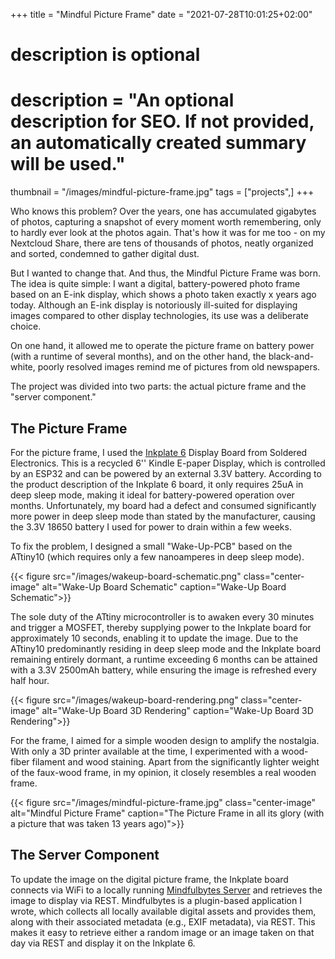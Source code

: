 +++
title = "Mindful Picture Frame"
date = "2021-07-28T10:01:25+02:00"

#
# description is optional
#
# description = "An optional description for SEO. If not provided, an automatically created summary will be used."

thumbnail = "/images/mindful-picture-frame.jpg"
tags = ["projects",]
+++

Who knows this problem? Over the years, one has accumulated gigabytes of photos, capturing a snapshot of every moment worth remembering, only to hardly ever look at the photos again. That's how it was for me too - on my Nextcloud Share, there are tens of thousands of photos, neatly organized and sorted, condemned to gather digital dust.

But I wanted to change that. And thus, the Mindful Picture Frame was born. The idea is quite simple: I want a digital, battery-powered photo frame based on an E-ink display, which shows a photo taken exactly x years ago today. Although an E-ink display is notoriously ill-suited for displaying images compared to other display technologies, its use was a deliberate choice.

On one hand, it allowed me to operate the picture frame on battery power (with a runtime of several months), and on the other hand, the black-and-white, poorly resolved images remind me of pictures from old newspapers.

The project was divided into two parts: the actual picture frame and the "server component."

## The Picture Frame

For the picture frame, I used the [Inkplate 6](https://www.crowdsupply.com/soldered/inkplate-6) Display Board from Soldered Electronics. This is a recycled 6'' Kindle E-paper Display, which is controlled by an ESP32 and can be powered by an external 3.3V battery. According to the product description of the Inkplate 6 board, it only requires 25uA in deep sleep mode, making it ideal for battery-powered operation over months. Unfortunately, my board had a defect and consumed significantly more power in deep sleep mode than stated by the manufacturer, causing the 3.3V 18650 battery I used for power to drain within a few weeks.

To fix the problem, I designed a small "Wake-Up-PCB" based on the ATtiny10 (which requires only a few nanoamperes in deep sleep mode).

{{< figure src="/images/wakeup-board-schematic.png" class="center-image" alt="Wake-Up Board Schematic" caption="Wake-Up Board Schematic">}}

The sole duty of the ATtiny microcontroller is to awaken every 30 minutes and trigger a MOSFET, thereby supplying power to the Inkplate board for approximately 10 seconds, enabling it to update the image. Due to the ATtiny10 predominantly residing in deep sleep mode and the Inkplate board remaining entirely dormant, a runtime exceeding 6 months can be attained with a 3.3V 2500mAh battery, while ensuring the image is refreshed every half hour.

{{< figure src="/images/wakeup-board-rendering.png" class="center-image" alt="Wake-Up Board 3D Rendering" caption="Wake-Up Board 3D Rendering">}}

For the frame, I aimed for a simple wooden design to amplify the nostalgia. With only a 3D printer available at the time, I experimented with a wood-fiber filament and wood staining.  Apart from the significantly lighter weight of the faux-wood frame, in my opinion, it closely resembles a real wooden frame.

{{< figure src="/images/mindful-picture-frame.jpg" class="center-image" alt="Mindful Picture Frame" caption="The Picture Frame in all its glory (with a picture that was taken 13 years ago)">}}

## The Server Component

To update the image on the digital picture frame, the Inkplate board connects via WiFi to a locally running [Mindfulbytes Server](https://github.com/bbernhard/mindfulbytes) and retrieves the image to display via REST. Mindfulbytes is a plugin-based application I wrote, which collects all locally available digital assets and provides them, along with their associated metadata (e.g., EXIF metadata), via REST. This makes it easy to retrieve either a random image or an image taken on that day via REST and display it on the Inkplate 6.
